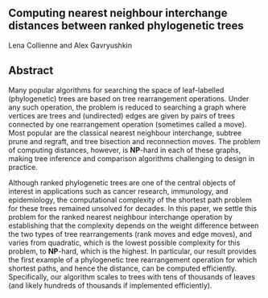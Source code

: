 ## Computing nearest neighbour interchange distances between ranked phylogenetic trees

Lena Collienne and Alex Gavryushkin


## Abstract

Many popular algorithms for searching the space of leaf-labelled (phylogenetic) trees are based on tree rearrangement operations.
Under any such operation, the problem is reduced to searching a graph where vertices are trees and (undirected) edges are given by pairs of trees connected by one rearrangement operation (sometimes called a move).
Most popular are the classical nearest neighbour interchange, subtree prune and regraft, and tree bisection and reconnection moves.
The problem of computing distances, however, is **NP**-hard in each of these graphs, making tree inference and comparison algorithms challenging to design in practice.

Although ranked phylogenetic trees are one of the central objects of interest in applications such as cancer research, immunology, and epidemiology, the computational complexity of the shortest path problem for these trees remained unsolved for decades.
In this paper, we settle this problem for the ranked nearest neighbour interchange operation by establishing that the complexity depends on the weight difference between the two types of tree rearrangements (rank moves and edge moves), and varies from quadratic, which is the lowest possible complexity for this problem, to **NP**-hard, which is the highest.
In particular, our result provides the first example of a phylogenetic tree rearrangement operation for which shortest paths, and hence the distance, can be computed efficiently.
Specifically, our algorithm scales to trees with tens of thousands of leaves (and likely hundreds of thousands if implemented efficiently).
